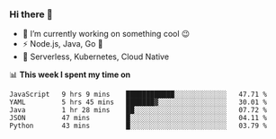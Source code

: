 ### Hi there 👋

<!--
**nodejh/nodejh** is a ✨ _special_ ✨ repository because its `README.md` (this file) appears on your GitHub profile.

Here are some ideas to get you started:

- 🔭 I’m currently working on ...
- 🌱 I’m currently learning ...
- 👯 I’m looking to collaborate on ...
- 🤔 I’m looking for help with ...
- 💬 Ask me about ...
- 📫 How to reach me: ...
- 😄 Pronouns: ...
- ⚡ Fun fact: ...
-->

- 🔭 I’m currently working on something cool :wink:
- ⚡ Node.js, Java, Go :thought_balloon:
- 🤖 Serverless, Kubernetes, Cloud Native

📊 **This week I spent my time on**

<!--START_SECTION:waka-->
```text
JavaScript   9 hrs 9 mins    ████████████░░░░░░░░░░░░░   47.71 % 
YAML         5 hrs 45 mins   ███████▓░░░░░░░░░░░░░░░░░   30.01 % 
Java         1 hr 28 mins    ██░░░░░░░░░░░░░░░░░░░░░░░   07.72 % 
JSON         47 mins         █░░░░░░░░░░░░░░░░░░░░░░░░   04.11 % 
Python       43 mins         █░░░░░░░░░░░░░░░░░░░░░░░░   03.79 % 
```
<!--END_SECTION:waka-->


<!--
:traffic_light: **Visitors**

![visitors](https://visitor-badge.glitch.me/badge?page_id=nodejh.nodejh)
-->
